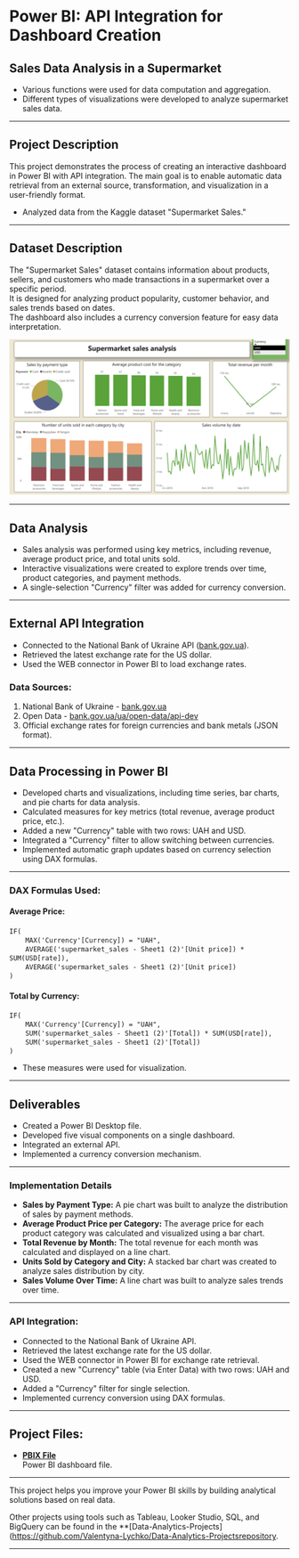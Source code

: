 # Power BI: API Integration for Dashboard Creation

## Sales Data Analysis in a Supermarket

- Various functions were used for data computation and aggregation.
- Different types of visualizations were developed to analyze supermarket sales data.

---

## Project Description

This project demonstrates the process of creating an interactive dashboard in Power BI with API integration. The main goal is to enable automatic data retrieval from an external source, transformation, and visualization in a user-friendly format.

- Analyzed data from the Kaggle dataset "Supermarket Sales."

---

## Dataset Description

The "Supermarket Sales" dataset contains information about products, sellers, and customers who made transactions in a supermarket over a specific period.  
It is designed for analyzing product popularity, customer behavior, and sales trends based on dates.  
The dashboard also includes a currency conversion feature for easy data interpretation.

![](https://github.com/Valentyna-Lychko/Data-Analytics-Projects/blob/main/Dashboard_Images/Sales_Analysis_with_Currency_Conversion.png)

---

## Data Analysis

- Sales analysis was performed using key metrics, including revenue, average product price, and total units sold.
- Interactive visualizations were created to explore trends over time, product categories, and payment methods.
- A single-selection "Currency" filter was added for currency conversion.

---

## External API Integration

- Connected to the National Bank of Ukraine API ([bank.gov.ua](https://bank.gov.ua)).
- Retrieved the latest exchange rate for the US dollar.
- Used the WEB connector in Power BI to load exchange rates.

### Data Sources:

1. National Bank of Ukraine - [bank.gov.ua](https://bank.gov.ua)  
2. Open Data - [bank.gov.ua/ua/open-data/api-dev](https://bank.gov.ua/ua/open-data/api-dev)  
3. Official exchange rates for foreign currencies and bank metals (JSON format).  

---

## Data Processing in Power BI

- Developed charts and visualizations, including time series, bar charts, and pie charts for data analysis.
- Calculated measures for key metrics (total revenue, average product price, etc.).
- Added a new "Currency" table with two rows: UAH and USD.
- Integrated a "Currency" filter to allow switching between currencies.
- Implemented automatic graph updates based on currency selection using DAX formulas.

---

### DAX Formulas Used:

#### Average Price:
```DAX
IF(
    MAX('Currency'[Currency]) = "UAH",
    AVERAGE('supermarket_sales - Sheet1 (2)'[Unit price]) * SUM(USD[rate]),
    AVERAGE('supermarket_sales - Sheet1 (2)'[Unit price])
)
```

#### Total by Currency:
```DAX
IF(
    MAX('Currency'[Currency]) = "UAH",
    SUM('supermarket_sales - Sheet1 (2)'[Total]) * SUM(USD[rate]),
    SUM('supermarket_sales - Sheet1 (2)'[Total])
)
```

- These measures were used for visualization.

---

## Deliverables

- Created a Power BI Desktop file.  
- Developed five visual components on a single dashboard.  
- Integrated an external API.  
- Implemented a currency conversion mechanism.

---

### Implementation Details

- **Sales by Payment Type:** A pie chart was built to analyze the distribution of sales by payment methods.  
- **Average Product Price per Category:** The average price for each product category was calculated and visualized using a bar chart.  
- **Total Revenue by Month:** The total revenue for each month was calculated and displayed on a line chart.  
- **Units Sold by Category and City:** A stacked bar chart was created to analyze sales distribution by city.  
- **Sales Volume Over Time:** A line chart was built to analyze sales trends over time.  

---

### API Integration:

- Connected to the National Bank of Ukraine API.
- Retrieved the latest exchange rate for the US dollar.
- Used the WEB connector in Power BI for exchange rate retrieval.
- Created a new "Currency" table (via Enter Data) with two rows: UAH and USD.
- Added a "Currency" filter for single selection.
- Implemented currency conversion using DAX formulas.

---

## Project Files:

- **[PBIX File](https://github.com/Valentyna-Lychko/Data-Analytics-Projects/blob/main/Dashboards/Sales_Analysis_with_Currency_Conversion.pbix)**  
  Power BI dashboard file.


---

This project helps you improve your Power BI skills by building analytical solutions based on real data.   

Other projects using tools such as Tableau, Looker Studio, SQL, and BigQuery can be found in the **[Data-Analytics-Projects](https://github.com/Valentyna-Lychko/Data-Analytics-Projectsrepository.  

---
